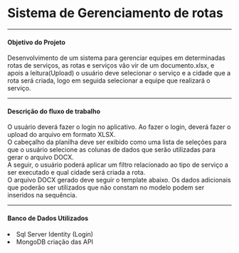 <h1>Sistema de Gerenciamento de rotas</h1>
<hr>
<h4>Objetivo do Projeto</h4>
<p>
  Desenvolvimento de um sistema para gerenciar equipes em determinadas rotas de serviços, as rotas e serviços vão vir de um documento.xlsx, e apois a leitura(Upload) o
  usuário deve selecionar o serviço e a cidade que a rota será criada, logo em seguida selecionar a equipe que realizará o serviço.
  <hr>
<h4>Descrição do fluxo de trabalho</h4>
<p>
O usuário deverá fazer o login no aplicativo. Ao fazer o login, deverá fazer o
upload do arquivo em formato XLSX. <br>
O cabeçalho da planilha deve ser exibido como uma lista de seleções para
que o usuário selecione as colunas de dados que serão utilizadas para gerar
o arquivo DOCX. <br>
A seguir, o usuário poderá aplicar um filtro relacionado ao tipo de serviço a
ser executado e qual cidade será criada a rota. <br>
O arquivo DOCX gerado deve seguir o template abaixo. Os dados adicionais
que poderão ser utilizados que não constam no modelo podem ser inseridos
na sequência. <br>
  <hr>
  <h4>Banco de Dados Utilizados</h4>
  <li>
  Sql Server Identity (Login)
  <li>
    MongoDB criação das API
